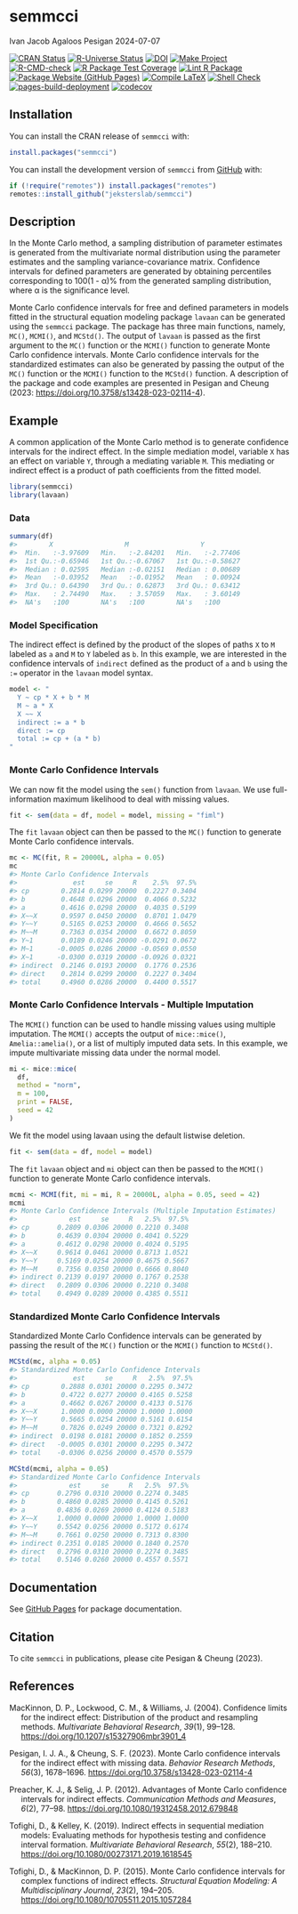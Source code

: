 semmcci
================
Ivan Jacob Agaloos Pesigan
2024-07-07

<!-- README.md is generated from .setup/readme/README.Rmd. Please edit that file -->

<!-- badges: start -->

[![CRAN
Status](https://www.r-pkg.org/badges/version/semmcci)](https://cran.r-project.org/package=semmcci)
[![R-Universe
Status](https://jeksterslab.r-universe.dev/badges/semmcci)](https://jeksterslab.r-universe.dev)
[![DOI](https://zenodo.org/badge/DOI/10.3758/s13428-023-02114-4.svg)](https://doi.org/10.3758/s13428-023-02114-4)
[![Make
Project](https://github.com/jeksterslab/semmcci/actions/workflows/make.yml/badge.svg)](https://github.com/jeksterslab/semmcci/actions/workflows/make.yml)
[![R-CMD-check](https://github.com/jeksterslab/semmcci/actions/workflows/check-full.yml/badge.svg)](https://github.com/jeksterslab/semmcci/actions/workflows/check-full.yml)
[![R Package Test
Coverage](https://github.com/jeksterslab/semmcci/actions/workflows/test-coverage.yml/badge.svg)](https://github.com/jeksterslab/semmcci/actions/workflows/test-coverage.yml)
[![Lint R
Package](https://github.com/jeksterslab/semmcci/actions/workflows/lint.yml/badge.svg)](https://github.com/jeksterslab/semmcci/actions/workflows/lint.yml)
[![Package Website (GitHub
Pages)](https://github.com/jeksterslab/semmcci/actions/workflows/pkgdown-gh-pages.yml/badge.svg)](https://github.com/jeksterslab/semmcci/actions/workflows/pkgdown-gh-pages.yml)
[![Compile
LaTeX](https://github.com/jeksterslab/semmcci/actions/workflows/latex.yml/badge.svg)](https://github.com/jeksterslab/semmcci/actions/workflows/latex.yml)
[![Shell
Check](https://github.com/jeksterslab/semmcci/actions/workflows/shellcheck.yml/badge.svg)](https://github.com/jeksterslab/semmcci/actions/workflows/shellcheck.yml)
[![pages-build-deployment](https://github.com/jeksterslab/semmcci/actions/workflows/pages/pages-build-deployment/badge.svg)](https://github.com/jeksterslab/semmcci/actions/workflows/pages/pages-build-deployment)
[![codecov](https://codecov.io/gh/jeksterslab/semmcci/branch/main/graph/badge.svg?token=KVLUET3DJ6)](https://codecov.io/gh/jeksterslab/semmcci)
<!-- badges: end -->

## Installation

You can install the CRAN release of `semmcci` with:

``` r
install.packages("semmcci")
```

You can install the development version of `semmcci` from
[GitHub](https://github.com/jeksterslab/semmcci) with:

``` r
if (!require("remotes")) install.packages("remotes")
remotes::install_github("jeksterslab/semmcci")
```

## Description

In the Monte Carlo method, a sampling distribution of parameter
estimates is generated from the multivariate normal distribution using
the parameter estimates and the sampling variance-covariance matrix.
Confidence intervals for defined parameters are generated by obtaining
percentiles corresponding to 100(1 - α)% from the generated sampling
distribution, where α is the significance level.

Monte Carlo confidence intervals for free and defined parameters in
models fitted in the structural equation modeling package `lavaan` can
be generated using the `semmcci` package. The package has three main
functions, namely, `MC()`, `MCMI()`, and `MCStd()`. The output of
`lavaan` is passed as the first argument to the `MC()` function or the
`MCMI()` function to generate Monte Carlo confidence intervals. Monte
Carlo confidence intervals for the standardized estimates can also be
generated by passing the output of the `MC()` function or the `MCMI()`
function to the `MCStd()` function. A description of the package and
code examples are presented in Pesigan and Cheung (2023:
<https://doi.org/10.3758/s13428-023-02114-4>).

## Example

A common application of the Monte Carlo method is to generate confidence
intervals for the indirect effect. In the simple mediation model,
variable `X` has an effect on variable `Y`, through a mediating variable
`M`. This mediating or indirect effect is a product of path coefficients
from the fitted model.

``` r
library(semmcci)
library(lavaan)
```

### Data

``` r
summary(df)
#>        X                  M                  Y           
#>  Min.   :-3.97609   Min.   :-2.84201   Min.   :-2.77406  
#>  1st Qu.:-0.65946   1st Qu.:-0.67067   1st Qu.:-0.58627  
#>  Median : 0.02595   Median :-0.02151   Median : 0.00689  
#>  Mean   :-0.03952   Mean   :-0.01952   Mean   : 0.00924  
#>  3rd Qu.: 0.64390   3rd Qu.: 0.62873   3rd Qu.: 0.63412  
#>  Max.   : 2.74490   Max.   : 3.57059   Max.   : 3.60149  
#>  NA's   :100        NA's   :100        NA's   :100
```

### Model Specification

The indirect effect is defined by the product of the slopes of paths `X`
to `M` labeled as `a` and `M` to `Y` labeled as `b`. In this example, we
are interested in the confidence intervals of `indirect` defined as the
product of `a` and `b` using the `:=` operator in the `lavaan` model
syntax.

``` r
model <- "
  Y ~ cp * X + b * M
  M ~ a * X
  X ~~ X
  indirect := a * b
  direct := cp
  total := cp + (a * b)
"
```

### Monte Carlo Confidence Intervals

We can now fit the model using the `sem()` function from `lavaan`. We
use full-information maximum likelihood to deal with missing values.

``` r
fit <- sem(data = df, model = model, missing = "fiml")
```

The `fit` `lavaan` object can then be passed to the `MC()` function to
generate Monte Carlo confidence intervals.

``` r
mc <- MC(fit, R = 20000L, alpha = 0.05)
mc
#> Monte Carlo Confidence Intervals
#>              est     se     R    2.5%  97.5%
#> cp        0.2814 0.0299 20000  0.2227 0.3404
#> b         0.4648 0.0296 20000  0.4066 0.5232
#> a         0.4616 0.0298 20000  0.4035 0.5199
#> X~~X      0.9597 0.0450 20000  0.8701 1.0479
#> Y~~Y      0.5165 0.0253 20000  0.4666 0.5652
#> M~~M      0.7363 0.0354 20000  0.6672 0.8059
#> Y~1       0.0189 0.0246 20000 -0.0291 0.0672
#> M~1      -0.0005 0.0286 20000 -0.0569 0.0550
#> X~1      -0.0300 0.0319 20000 -0.0926 0.0321
#> indirect  0.2146 0.0193 20000  0.1776 0.2536
#> direct    0.2814 0.0299 20000  0.2227 0.3404
#> total     0.4960 0.0286 20000  0.4400 0.5517
```

### Monte Carlo Confidence Intervals - Multiple Imputation

The `MCMI()` function can be used to handle missing values using
multiple imputation. The `MCMI()` accepts the output of `mice::mice()`,
`Amelia::amelia()`, or a list of multiply imputed data sets. In this
example, we impute multivariate missing data under the normal model.

``` r
mi <- mice::mice(
  df,
  method = "norm",
  m = 100,
  print = FALSE,
  seed = 42
)
```

We fit the model using lavaan using the default listwise deletion.

``` r
fit <- sem(data = df, model = model)
```

The `fit` `lavaan` object and `mi` object can then be passed to the
`MCMI()` function to generate Monte Carlo confidence intervals.

``` r
mcmi <- MCMI(fit, mi = mi, R = 20000L, alpha = 0.05, seed = 42)
mcmi
#> Monte Carlo Confidence Intervals (Multiple Imputation Estimates)
#>             est     se     R   2.5%  97.5%
#> cp       0.2809 0.0306 20000 0.2210 0.3408
#> b        0.4639 0.0304 20000 0.4041 0.5229
#> a        0.4612 0.0298 20000 0.4024 0.5195
#> X~~X     0.9614 0.0461 20000 0.8713 1.0521
#> Y~~Y     0.5169 0.0254 20000 0.4675 0.5667
#> M~~M     0.7356 0.0350 20000 0.6666 0.8040
#> indirect 0.2139 0.0197 20000 0.1767 0.2538
#> direct   0.2809 0.0306 20000 0.2210 0.3408
#> total    0.4949 0.0289 20000 0.4385 0.5511
```

### Standardized Monte Carlo Confidence Intervals

Standardized Monte Carlo Confidence intervals can be generated by
passing the result of the `MC()` function or the `MCMI()` function to
`MCStd()`.

``` r
MCStd(mc, alpha = 0.05)
#> Standardized Monte Carlo Confidence Intervals
#>              est     se     R   2.5%  97.5%
#> cp        0.2888 0.0301 20000 0.2295 0.3472
#> b         0.4722 0.0277 20000 0.4165 0.5258
#> a         0.4662 0.0267 20000 0.4133 0.5176
#> X~~X      1.0000 0.0000 20000 1.0000 1.0000
#> Y~~Y      0.5665 0.0254 20000 0.5161 0.6154
#> M~~M      0.7826 0.0249 20000 0.7321 0.8292
#> indirect  0.0198 0.0181 20000 0.1852 0.2559
#> direct   -0.0005 0.0301 20000 0.2295 0.3472
#> total    -0.0306 0.0256 20000 0.4570 0.5579
```

``` r
MCStd(mcmi, alpha = 0.05)
#> Standardized Monte Carlo Confidence Intervals
#>             est     se     R   2.5%  97.5%
#> cp       0.2796 0.0310 20000 0.2274 0.3485
#> b        0.4860 0.0285 20000 0.4145 0.5261
#> a        0.4836 0.0269 20000 0.4124 0.5183
#> X~~X     1.0000 0.0000 20000 1.0000 1.0000
#> Y~~Y     0.5542 0.0256 20000 0.5172 0.6174
#> M~~M     0.7661 0.0250 20000 0.7313 0.8300
#> indirect 0.2351 0.0185 20000 0.1840 0.2570
#> direct   0.2796 0.0310 20000 0.2274 0.3485
#> total    0.5146 0.0260 20000 0.4557 0.5571
```

## Documentation

See [GitHub Pages](https://jeksterslab.github.io/semmcci/index.html) for
package documentation.

## Citation

To cite `semmcci` in publications, please cite Pesigan & Cheung (2023).

## References

<div id="refs" class="references csl-bib-body hanging-indent"
entry-spacing="0" line-spacing="2">

<div id="ref-MacKinnon-Lockwood-Williams-2004" class="csl-entry">

MacKinnon, D. P., Lockwood, C. M., & Williams, J. (2004). Confidence
limits for the indirect effect: Distribution of the product and
resampling methods. *Multivariate Behavioral Research*, *39*(1), 99–128.
<https://doi.org/10.1207/s15327906mbr3901_4>

</div>

<div id="ref-Pesigan-Cheung-2023" class="csl-entry">

Pesigan, I. J. A., & Cheung, S. F. (2023). Monte Carlo confidence
intervals for the indirect effect with missing data. *Behavior Research
Methods*, *56*(3), 1678–1696.
<https://doi.org/10.3758/s13428-023-02114-4>

</div>

<div id="ref-Preacher-Selig-2012" class="csl-entry">

Preacher, K. J., & Selig, J. P. (2012). Advantages of Monte Carlo
confidence intervals for indirect effects. *Communication Methods and
Measures*, *6*(2), 77–98. <https://doi.org/10.1080/19312458.2012.679848>

</div>

<div id="ref-Tofighi-Kelley-2019" class="csl-entry">

Tofighi, D., & Kelley, K. (2019). Indirect effects in sequential
mediation models: Evaluating methods for hypothesis testing and
confidence interval formation. *Multivariate Behavioral Research*,
*55*(2), 188–210. <https://doi.org/10.1080/00273171.2019.1618545>

</div>

<div id="ref-Tofighi-MacKinnon-2015" class="csl-entry">

Tofighi, D., & MacKinnon, D. P. (2015). Monte Carlo confidence intervals
for complex functions of indirect effects. *Structural Equation
Modeling: A Multidisciplinary Journal*, *23*(2), 194–205.
<https://doi.org/10.1080/10705511.2015.1057284>

</div>

</div>
